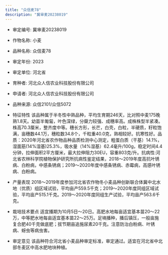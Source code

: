 ```yaml
---
title: "众信麦78"
description: "冀审麦20238019"
---
```

* 审定编号:  冀审麦20238019

*  作物名称:  小麦

*  品种名称:  众信麦78

*  审定年份:  2023

*  审定单位:  河北省

* 育种者:  河北众人信农业科技股份有限公司

*  申请者:  河北众人信农业科技股份有限公司

*  品种来源:  众信2101/众信5072

*  特征特性
该品种属于半冬性中熟品种，平均生育期246天，比对照中麦175晚熟1.8天。幼苗半匍匐，叶色深绿，分蘖力较强、成穗率高。成株株型半紧凑。株高70.3厘米，整齐度中等。穗长方形，长芒，白壳，白粒，半硬质，籽粒饱满，亩穗数44.1万，穗粒数34.8个，千粒重40.0克，熟相较好。抗寒性好。品质：2020年河北省农作物品种品质检测中心测定，粗蛋白质（干基）14.1%，湿面筋(14%湿基)25.3%，吸水量（14%湿基）62.4毫升/100g，稳定时间4.4分钟，拉伸面积2平方厘米，最大拉伸阻力30EU，容重803克/升。抗病性:河北省农林科学院植物保护研究所抗病性鉴定结果，2018～2019年度高抗叶锈病、白粉病，中感条锈病；2019～2020年度中感条锈病、赤霉病，高感叶锈病、白粉病。

*  产量表现
2018～2019年度参加河北省农作物冬小麦品种创新联合体冀中北水地（优质）组区域试验，平均亩产559.5千克；2019～2020年度同组区域试验，平均亩产515.1千克。2019～2020年度同组生产试验，平均亩产563.6千克。

*  栽培技术要点
适宜播期为10月5日～20日。高肥水地每亩适宜基本苗20～22万，中等肥水地每亩适宜基本苗22～25万。足墒播种，播后镇压，一般亩施复合肥40千克做底肥；拔节期亩追施尿素20千克。注意防治白粉病、叶锈病、蚜虫等病虫害。

*  审定意见
该品种符合河北省小麦品种审定标准，审定通过。适宜在河北省中北部冬麦区中高水肥地块种植。
